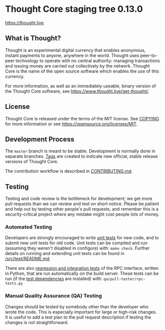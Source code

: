 Thought Core staging tree 0.13.0
===============================

https://thought.live


What is Thought?
----------------

Thought is an experimental digital currency that enables anonymous, instant
payments to anyone, anywhere in the world. Thought uses peer-to-peer technology
to operate with no central authority: managing transactions and issuing money
are carried out collectively by the network. Thought Core is the name of the open
source software which enables the use of this currency.

For more information, as well as an immediately useable, binary version of
the Thought Core software, see https://www.thought.live/get-thought/.


License
-------

Thought Core is released under the terms of the MIT license. See [COPYING](COPYING) for more
information or see https://opensource.org/licenses/MIT.

Development Process
-------------------

The `master` branch is meant to be stable. Development is normally done in separate branches.
[Tags](https://github.com/thoughtnetwork/thought/tags) are created to indicate new official,
stable release versions of Thought Core.

The contribution workflow is described in [CONTRIBUTING.md](CONTRIBUTING.md).

Testing
-------

Testing and code review is the bottleneck for development; we get more pull
requests than we can review and test on short notice. Please be patient and help out by testing
other people's pull requests, and remember this is a security-critical project where any mistake might cost people
lots of money.

### Automated Testing

Developers are strongly encouraged to write [unit tests](src/test/README.md) for new code, and to
submit new unit tests for old code. Unit tests can be compiled and run
(assuming they weren't disabled in configure) with: `make check`. Further details on running
and extending unit tests can be found in [/src/test/README.md](/src/test/README.md).

There are also [regression and integration tests](/qa) of the RPC interface, written
in Python, that are run automatically on the build server.
These tests can be run (if the [test dependencies](/qa) are installed) with: `qa/pull-tester/rpc-tests.py`



### Manual Quality Assurance (QA) Testing

Changes should be tested by somebody other than the developer who wrote the
code. This is especially important for large or high-risk changes. It is useful
to add a test plan to the pull request description if testing the changes is
not straightforward.
